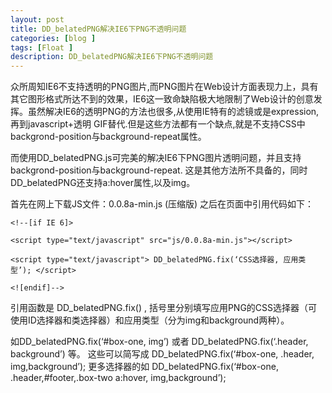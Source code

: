 ```yaml
---
layout: post
title: DD_belatedPNG解决IE6下PNG不透明问题
categories: [blog ]
tags: [Float ]
description: DD_belatedPNG解决IE6下PNG不透明问题
---
```



众所周知IE6不支持透明的PNG图片,而PNG图片在Web设计方面表现力上，具有其它图形格式所达不到的效果，IE6这一致命缺陷极大地限制了Web设计的创意发挥。虽然解决IE6的透明PNG的方法也很多,从使用IE特有的滤镜或是e­xpression,再到javascript+透明 GIF替代.但是这些方法都有一个缺点,就是不支持CSS中backgrond-position与background-repeat属性。

而使用DD_belatedPNG.js可完美的解决IE6下PNG图片透明问题，并且支持backgrond-position与background-repeat. 这是其他方法所不具备的，同时DD_belatedPNG还支持a:hover属性,以及img。

首先在网上下载JS文件：0.0.8a-min.js (压缩版) 之后在页面中引用代码如下：

	<!--[if IE 6]>

	<script type="text/javascript" src="js/0.0.8a-min.js"></script>

	<script type="text/javascript"> DD_belatedPNG.fix(‘CSS选择器, 应用类型’); </script>

	<![endif]-->

引用函数是 DD_belatedPNG.fix() , 括号里分别填写应用PNG的CSS选择器（可使用ID选择器和类选择器）和应用类型（分为img和background两种）。

如DD_belatedPNG.fix(‘#box-one, img’) 或者 DD_belatedPNG.fix(‘.header, background’) 等。 这些可以简写成 DD_belatedPNG.fix(‘#box-one, .header, img,background’); 更多选择器的如 DD_belatedPNG.fix(‘#box-one, .header,#footer,.box-two a:hover, img,background’);